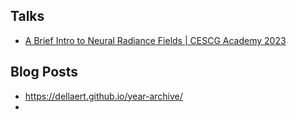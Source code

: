

## Talks

* [A Brief Intro to Neural Radiance Fields | CESCG Academy 2023](https://www.youtube.com/watch?v=s3PHOPv88P4)


## Blog Posts

* https://dellaert.github.io/year-archive/
* 